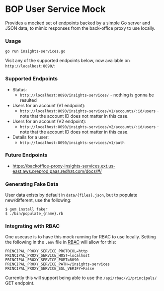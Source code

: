 # BOP User Service Mock

Provides a mocked set of endpoints backed by a simple Go server and JSON data, to mimic responses from the back-office proxy to use locally.

### Usage

```
go run insights-services.go
```
Visit any of the supported endpoints below, now available on `http://localhost:8090/`:

### Supported Endpoints

  - Status:
    - `http://localhost:8090/insights-services/` - nothing is gonna be resulted
  - Users for an account (V1 endpoint):
    - `http://localhost:8090/insights-services/v1/accounts/:id/users` - note that the account ID does not matter in this case.
  - Users for an account (V2 endpoint):
    - `http://localhost:8090/insights-services/v2/accounts/:id/users` - note that the account ID does not matter in this case.
  - Details for a user: 
    - `http://localhost:8090/insights-services/v1/auth`

### Future Endpoints

  - https://backoffice-proxy-insights-services.ext.us-east.aws.preprod.paas.redhat.com/docs/#/

### Generating Fake Data

User data exists by default in `data/{files}.json`, but to populate new/different,
use the following:

```
$ gem install faker
$ ./bin/populate_{name}.rb
```

### Integrating with RBAC

One usecase is to have this mock running for RBAC to use locally. Setting the
following in the `.env` file in [RBAC](https://github.com/RedHatInsights/insights-rbac/)
will allow for this:

```
PRINCIPAL_PROXY_SERVICE_PROTOCOL=http
PRINCIPAL_PROXY_SERVICE_HOST=localhost
PRINCIPAL_PROXY_SERVICE_PORT=8090
PRINCIPAL_PROXY_SERVICE_PATH=/insights-services
PRINCIPAL_PROXY_SERVICE_SSL_VERIFY=False
```

Currently this will support being able to use the `/api/rbac/v1/principals/`
GET endpoint.

